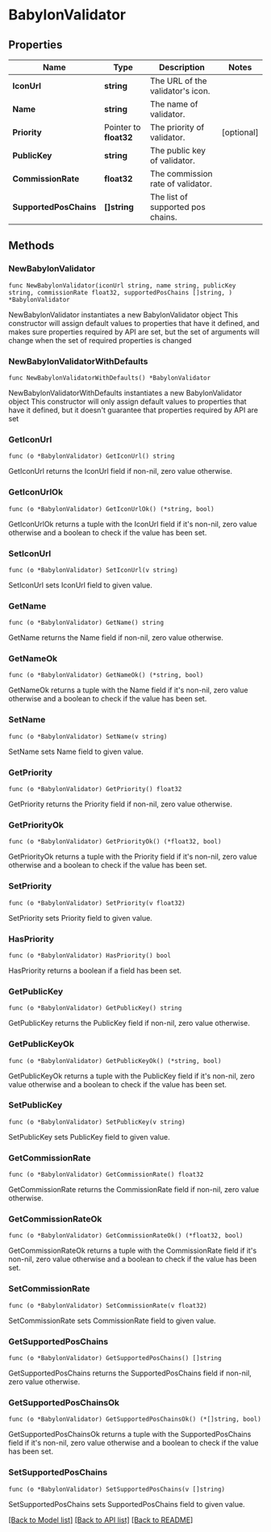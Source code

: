 # BabylonValidator

## Properties

Name | Type | Description | Notes
------------ | ------------- | ------------- | -------------
**IconUrl** | **string** | The URL of the validator&#39;s icon. | 
**Name** | **string** | The name of validator. | 
**Priority** | Pointer to **float32** | The priority of validator. | [optional] 
**PublicKey** | **string** | The public key of validator. | 
**CommissionRate** | **float32** | The commission rate of validator. | 
**SupportedPosChains** | **[]string** | The list of supported pos chains. | 

## Methods

### NewBabylonValidator

`func NewBabylonValidator(iconUrl string, name string, publicKey string, commissionRate float32, supportedPosChains []string, ) *BabylonValidator`

NewBabylonValidator instantiates a new BabylonValidator object
This constructor will assign default values to properties that have it defined,
and makes sure properties required by API are set, but the set of arguments
will change when the set of required properties is changed

### NewBabylonValidatorWithDefaults

`func NewBabylonValidatorWithDefaults() *BabylonValidator`

NewBabylonValidatorWithDefaults instantiates a new BabylonValidator object
This constructor will only assign default values to properties that have it defined,
but it doesn't guarantee that properties required by API are set

### GetIconUrl

`func (o *BabylonValidator) GetIconUrl() string`

GetIconUrl returns the IconUrl field if non-nil, zero value otherwise.

### GetIconUrlOk

`func (o *BabylonValidator) GetIconUrlOk() (*string, bool)`

GetIconUrlOk returns a tuple with the IconUrl field if it's non-nil, zero value otherwise
and a boolean to check if the value has been set.

### SetIconUrl

`func (o *BabylonValidator) SetIconUrl(v string)`

SetIconUrl sets IconUrl field to given value.


### GetName

`func (o *BabylonValidator) GetName() string`

GetName returns the Name field if non-nil, zero value otherwise.

### GetNameOk

`func (o *BabylonValidator) GetNameOk() (*string, bool)`

GetNameOk returns a tuple with the Name field if it's non-nil, zero value otherwise
and a boolean to check if the value has been set.

### SetName

`func (o *BabylonValidator) SetName(v string)`

SetName sets Name field to given value.


### GetPriority

`func (o *BabylonValidator) GetPriority() float32`

GetPriority returns the Priority field if non-nil, zero value otherwise.

### GetPriorityOk

`func (o *BabylonValidator) GetPriorityOk() (*float32, bool)`

GetPriorityOk returns a tuple with the Priority field if it's non-nil, zero value otherwise
and a boolean to check if the value has been set.

### SetPriority

`func (o *BabylonValidator) SetPriority(v float32)`

SetPriority sets Priority field to given value.

### HasPriority

`func (o *BabylonValidator) HasPriority() bool`

HasPriority returns a boolean if a field has been set.

### GetPublicKey

`func (o *BabylonValidator) GetPublicKey() string`

GetPublicKey returns the PublicKey field if non-nil, zero value otherwise.

### GetPublicKeyOk

`func (o *BabylonValidator) GetPublicKeyOk() (*string, bool)`

GetPublicKeyOk returns a tuple with the PublicKey field if it's non-nil, zero value otherwise
and a boolean to check if the value has been set.

### SetPublicKey

`func (o *BabylonValidator) SetPublicKey(v string)`

SetPublicKey sets PublicKey field to given value.


### GetCommissionRate

`func (o *BabylonValidator) GetCommissionRate() float32`

GetCommissionRate returns the CommissionRate field if non-nil, zero value otherwise.

### GetCommissionRateOk

`func (o *BabylonValidator) GetCommissionRateOk() (*float32, bool)`

GetCommissionRateOk returns a tuple with the CommissionRate field if it's non-nil, zero value otherwise
and a boolean to check if the value has been set.

### SetCommissionRate

`func (o *BabylonValidator) SetCommissionRate(v float32)`

SetCommissionRate sets CommissionRate field to given value.


### GetSupportedPosChains

`func (o *BabylonValidator) GetSupportedPosChains() []string`

GetSupportedPosChains returns the SupportedPosChains field if non-nil, zero value otherwise.

### GetSupportedPosChainsOk

`func (o *BabylonValidator) GetSupportedPosChainsOk() (*[]string, bool)`

GetSupportedPosChainsOk returns a tuple with the SupportedPosChains field if it's non-nil, zero value otherwise
and a boolean to check if the value has been set.

### SetSupportedPosChains

`func (o *BabylonValidator) SetSupportedPosChains(v []string)`

SetSupportedPosChains sets SupportedPosChains field to given value.



[[Back to Model list]](../README.md#documentation-for-models) [[Back to API list]](../README.md#documentation-for-api-endpoints) [[Back to README]](../README.md)


